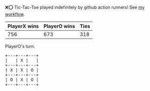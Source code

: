:x::o: Tic-Tac-Toe played indefinitely by github action runners! See [my workflow](.github/workflows/play.yaml).

|PlayerX wins|PlayerO wins|Ties|
|-|-|-|
|756|673|318|

PlayerO's turn.

<pre>
+---+---+---+
|   | X |   |
+---+---+---+
| X | X | O |
+---+---+---+
| O | X | O |
+---+---+---+
</pre>